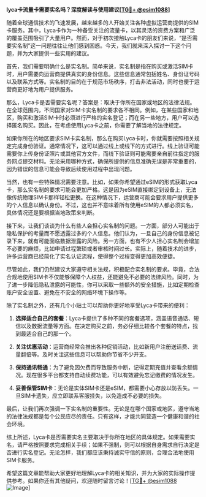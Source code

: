 **lyca卡流量卡需要实名吗？深度解读与使用建议[[TG💪+ @esim1088](https://t.me/s/esim1088)]**

随着全球通信技术的飞速发展，越来越多的人开始关注各种虚拟运营商提供的SIM卡服务。其中，Lyca卡作为一种备受关注的流量卡，以其灵活的资费方案和广泛的覆盖范围吸引了大量用户。然而，对于初次接触Lyca卡的朋友们来说，“是否需要实名制”这一问题往往让他们感到困惑。今天，我们就来深入探讨一下这个问题，并为大家提供一些实用的建议。

首先，我们需要明确什么是实名制。简单来说，实名制是指在购买或激活SIM卡时，用户需要向运营商提供真实的身份信息。这些信息通常包括姓名、身份证号码以及联系方式等。实名制的目的在于规范市场秩序，打击非法活动，同时也便于运营商更好地为用户提供服务。

那么，Lyca卡是否需要实名呢？答案是：取决于你所在国家或地区的法律法规。在全球范围内，不同国家对SIM卡实名制的要求各不相同。例如，在某些国家和地区，购买和激活SIM卡时必须进行严格的实名登记；而在另一些地方，用户可以选择匿名购买。因此，在考虑使用Lyca卡之前，你需要了解当地的法律规定。

如果你所在的地区要求SIM卡实名制，那么在购买Lyca卡时，你就需要按照相关规定完成身份验证。通常情况下，这可以通过线上或线下的方式进行。线上验证可能需要你上传身份证照片或其他官方文件，而线下验证则可能需要亲自前往指定的服务网点提交材料。无论采用哪种方式，确保所提供的信息准确无误是非常重要的，因为错误的信息可能会导致后续使用过程中出现问题。

当然，也有一些特殊情况需要注意。比如，如果你希望通过eSIM的形式获取Lyca卡，那么实名制的要求可能会更加严格。这是因为eSIM直接绑定到设备上，无法像传统物理SIM卡那样轻松更换。在这种情况下，运营商可能会要求用户提供更多的个人信息以确认身份。不过，这也并不意味着所有使用eSIM的人都必须实名，具体情况还是要根据当地政策来判断。

接下来，让我们谈谈为什么有些人会担心实名制的问题。一方面，部分人可能出于隐私保护的考量而不愿透露过多的个人信息。他们认为，一旦自己的身份信息被记录下来，就有可能面临数据泄露的风险。另一方面，也有不少人担心实名制会增加不必要的麻烦，比如申请过程繁琐或者审核时间过长。实际上，随着技术的进步，许多运营商已经简化了实名认证流程，使得整个过程变得更加高效便捷。

尽管如此，我们仍然建议大家遵守相关法规，积极配合实名制的要求。毕竟，合法合规地使用SIM卡不仅能够保障个人权益，还能避免不必要的法律风险。同时，为了进一步降低隐私泄露的可能性，你可以采取一些额外的安全措施，比如定期检查账户安全设置、避免在不安全的网络环境下操作等。

除了实名制之外，还有几个小贴士可以帮助你更好地享受Lyca卡带来的便利：

1. **选择适合自己的套餐**：Lyca卡提供了多种不同的套餐选项，涵盖语音通话、短信以及数据流量等方面。在决定购买之前，务必仔细比较各个套餐的特点，找到最适合自己的那一个。
   
2. **关注优惠活动**：运营商经常会推出各种促销活动，比如新用户注册送话费、流量翻倍等。及时关注这些信息可以帮助你节省不少开支。

3. **保持通讯畅通**：为了避免因欠费而导致服务中断，记得定期充值并查看余额情况。现在很多平台都支持自动续费功能，可以有效避免忘记缴费的情况发生。

4. **妥善保管SIM卡**：无论是实体SIM卡还是eSIM，都需要小心存放以防丢失。一旦SIM卡遗失，应立即联系客服挂失，以免造成不必要的损失。

最后，让我们再次强调一下实名制的重要性。无论是在哪个国家或地区，遵守当地的法律法规都是每个公民应尽的责任。只有这样，才能共同营造一个健康和谐的社会环境。

综上所述，Lyca卡是否需要实名主要取决于你所在地区的具体规定。如果需要实名，请严格按照要求完成相关手续；如果不强制，则可以根据自身需求自行决定是否进行实名登记。无论怎样，我们都应该秉持诚实守信的原则，合理合法地使用SIM卡服务。

希望这篇文章能帮助大家更好地理解Lyca卡的相关知识，并为大家的实际操作提供参考。如果你还有其他疑问，欢迎随时留言讨论！[[TG💪+ @esim1088](https://t.me/s/esim1088) ![Image](https://i.postimg.cc/4NQfJmqS/Snipaste-2025-05-13-00-14-12.png)]